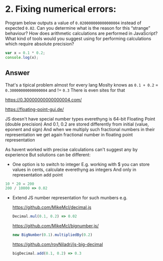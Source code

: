 # 2. Fixing numerical errors:

Program below outputs a value of `0.020000000000000004` instead of expected `0.02`. Can you
determine what is the reason for this “strange” behaviour? How does arithmetic calculations are
performed in JavaScript? What kind of tools would you suggest using for performing calculations which
require absolute precision?

```javascript
var x = 0.1 * 0.2;
console.log(x);
```

## Answer

That's a tipical problem almost for every lang
Moslty knows as `0.1 + 0.2` = `0.30000000000000004` and != `0.3`
There is even sites for that

https://0.30000000000000004.com/

https://floating-point-gui.de/

JS doesn't have special number types everethyng is 64-bit Floating Point (double precision)
And 0.1, 0.2 are stored differently from initial (value, eponent and sign)
And when we multiply such fractional numbers in their representation we get again fractional number in floating point representation

As havent worked with precise calculations can't suggest any by experience
But solutions can be different:

- One option is to switch to integer
E.g. working with $ you can store values in cents, calculate everethyng as integers
And only in representation add point

```js
10 * 20 = 200
200 / 10000 => 0.02
```

- Extend JS number representation for such munbers
  e.g.

  https://github.com/MikeMcl/decimal.js

  ```js
  Decimal.mul(0.1, 0.2) => 0.02
  ```

  https://github.com/MikeMcl/bignumber.js/

  ```js
  new BigNumber(0.1).multipliedBy(0.2)
  ```

  https://github.com/royNiladri/js-big-decimal

  ```js
  bigDecimal.add(0.1, 0.2) => 0.3
  ```
